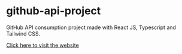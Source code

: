 # github-api-project
 GitHub API consumption project made with React JS, Typescript and Tailwind CSS.

 <a href="https://github-api-project-theta.vercel.app/" target="_blank">Click here to visit the website</a>
